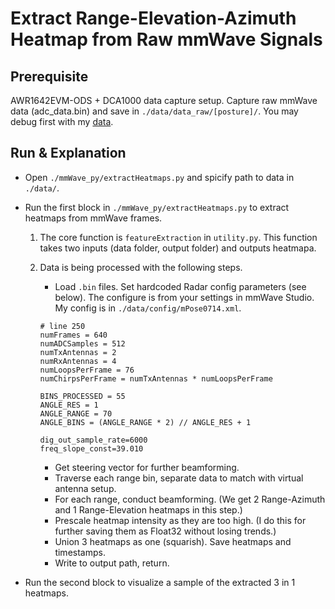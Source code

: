 # Extract Range-Elevation-Azimuth Heatmap from Raw mmWave Signals


## Prerequisite

AWR1642EVM-ODS + DCA1000 data capture setup. Capture raw mmWave data (adc_data.bin) and save in `./data/data_raw/[posture]/`. You may debug first with my [data](https://drive.google.com/file/d/16AnJaEJpsRUfh3Qct37vUvPs4iKCM5G9/view?usp=sharing).

## Run & Explanation

- Open `./mmWave_py/extractHeatmaps.py` and spicify path to data in `./data/`. 
- Run the first block in `./mmWave_py/extractHeatmaps.py` to extract heatmaps from mmWave frames.

    1. The core function is `featureExtraction` in `utility.py`. This function takes two inputs (data folder, output folder) and outputs heatmapa. 
    
    2. Data is being processed with the following steps.
       
        - Load `.bin` files. Set hardcoded Radar config parameters (see below). The configure is from your settings in mmWave Studio. My config is in `./data/config/mPose0714.xml`.
        ```
        # line 250
        numFrames = 640
        numADCSamples = 512
        numTxAntennas = 2
        numRxAntennas = 4
        numLoopsPerFrame = 76
        numChirpsPerFrame = numTxAntennas * numLoopsPerFrame
        
        BINS_PROCESSED = 55
        ANGLE_RES = 1
        ANGLE_RANGE = 70
        ANGLE_BINS = (ANGLE_RANGE * 2) // ANGLE_RES + 1
        
        dig_out_sample_rate=6000 
        freq_slope_const=39.010
        ```
        - Get steering vector for further beamforming.
        - Traverse each range bin, separate data to match with virtual antenna setup.
        - For each range, conduct beamforming. (We get 2 Range-Azimuth and 1 Range-Elevation heatmaps in this step.)
        - Prescale heatmap intensity as they are too high. (I do this for further saving them as Float32 without losing trends.)
        - Union 3 heatmaps as one (squarish). Save heatmaps and timestamps. 
        - Write to output path, return.

- Run the second block to visualize a sample of the extracted 3 in 1 heatmaps.
